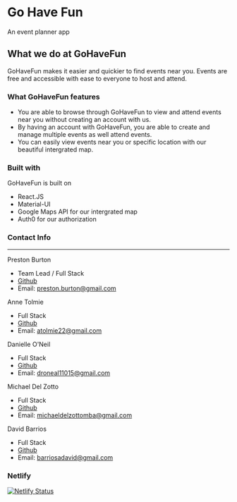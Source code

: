 # Go Have Fun
An event planner app

## What we do at GoHaveFun
GoHaveFun makes it easier and quickier to find events near you. Events are free and accessible with ease to everyone to host and attend.

### What GoHaveFun features
* You are able to browse through GoHaveFun to view and attend events near you without creating an account with us.
* By having an account with GoHaveFun, you are able to create and manage multiple events as well attend events.
* You can easily view events near you or specific location with our beautiful intergrated map.

### Built with
GoHaveFun is built on
* React.JS
* Material-UI
* Google Maps API for our intergrated map
* Auth0 for our authorization

### Contact Info
----------------
Preston Burton
* Team Lead / Full Stack
* [Github](https://github.com/Oliver-Strange)
* Email: preston.burton@gmail.com

Anne Tolmie
* Full Stack
* [Github](https://github.com/atolmie)
* Email: atolmie22@gmail.com

Danielle O'Neil
* Full Stack
* [Github](https://github.com/droneal11015)
* Email: droneal11015@gmail.com

Michael Del Zotto
* Full Stack
* [Github](https://github.com/mdelzotto)
* Email: michaeldelzottomba@gmail.com

David Barrios
* Full Stack
* [Github](https://github.com/dbarrios13)
* Email: barriosadavid@gmail.com

### Netlify
[![Netlify Status](https://api.netlify.com/api/v1/badges/e1cb58b3-b36b-49a1-ab7c-00cc035baf1e/deploy-status)](https://app.netlify.com/sites/event-planner/deploys)